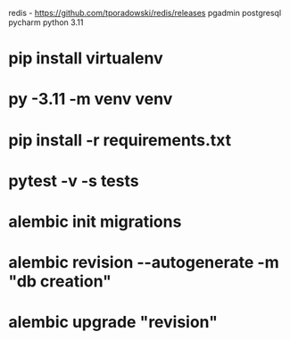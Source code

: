 redis - https://github.com/tporadowski/redis/releases
pgadmin
postgresql
pycharm
python 3.11


# pip install virtualenv
# py -3.11 -m venv venv
# pip install -r requirements.txt

# pytest -v -s tests
# alembic init migrations
# alembic revision --autogenerate -m "db creation"
# alembic upgrade "revision"
